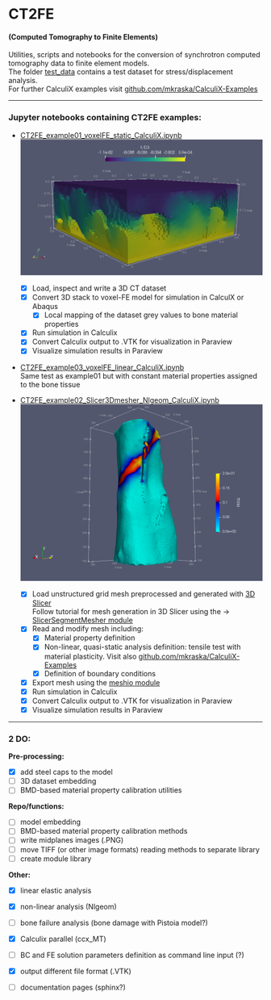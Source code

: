 # CT2FE
#### (Computed Tomography to Finite Elements)

Utilities, scripts and notebooks for the conversion of synchrotron computed tomography data to finite element models. <br />
The folder [test_data](test_data) contains a test dataset for stress/displacement analysis. <br />
For further CalculiX examples visit [github.com/mkraska/CalculiX-Examples](https://github.com/mkraska/CalculiX-Examples) <br />

___

### Jupyter notebooks containing CT2FE examples:
- [CT2FE_example01_voxelFE_static_CalculiX.ipynb](CT2FE_example01_voxelFE_static_CalculiX.ipynb)
![](test_data/example_01/masked_8bit_cap1.png)
    - [x] Load, inspect and write a 3D CT dataset
    - [x] Convert 3D stack to voxel-FE model for simulation in CalculX or Abaqus
        - [x] Local mapping of the dataset grey values to bone material properties
    - [x] Run simulation in Calculix
    - [x] Convert Calculix output to .VTK for visualization in Paraview
    - [x] Visualize simulation results in Paraview

- [CT2FE_example03_voxelFE_linear_CalculiX.ipynb](CT2FE_example03_voxelFE_linear_CalculiX.ipynb)
    <br /> Same test as example01 but with constant material properties assigned to the bone tissue

- [CT2FE_example02_Slicer3Dmesher_Nlgeom_CalculiX.ipynb](CT2FE_example02_Slicer3Dmesher_Nlgeom_CalculiX.ipynb)
![](test_data/example_02/D_single_tens_Nlgeom.png)
    - [x] Load unstructured grid mesh preprocessed and generated with [3D Slicer](https://www.slicer.org/) <br />
    Follow tutorial for mesh generation in 3D Slicer using the -> [SlicerSegmentMesher module](https://github.com/lassoan/SlicerSegmentMesher#tutorial) 
    - [x] Read and modify mesh including:
        - [x] Material property definition
        - [x] Non-linear, quasi-static analysis definition: tensile test with material plasticity. Visit also [github.com/mkraska/CalculiX-Examples](https://github.com/mkraska/CalculiX-Examples/blob/master/Drahtbiegen/Zug/Zug.inp)
        - [x] Definition of boundary conditions
    - [x] Export mesh using the [meshio module](https://github.com/nschloe/meshio/blob/master/meshio/abaqus/_abaqus.py)
    - [x] Run simulation in Calculix
    - [x] Convert Calculix output to .VTK for visualization in Paraview
    - [x] Visualize simulation results in Paraview
___
### 2 DO:
**Pre-processing:**
- [x] add steel caps to the model
- [ ] 3D dataset embedding
- [ ] BMD-based material property calibration utilities

**Repo/functions:**
- [ ] model embedding
- [ ] BMD-based material property calibration methods
- [ ] write midplanes images (.PNG)
- [ ] move TIFF (or other image formats) reading methods to separate library
- [ ] create module library

**Other:**
- [x] linear elastic analysis
- [x] non-linear analysis (Nlgeom)
- [ ] bone failure analysis (bone damage with Pistoia model?)
- [x] Calculix parallel (ccx_MT)
- [ ] BC and FE solution parameters definition as command line input (?)
- [x] output different file format (.VTK)
- [ ] documentation pages (sphinx?)





